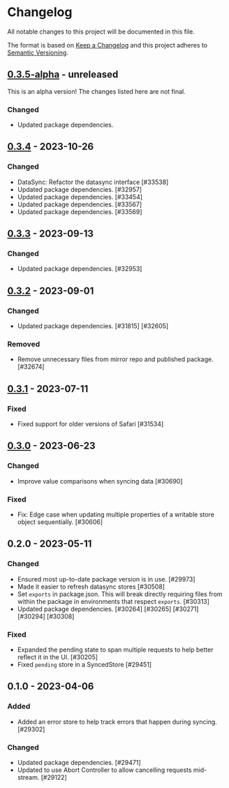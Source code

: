 # Changelog

All notable changes to this project will be documented in this file.

The format is based on [Keep a Changelog](https://keepachangelog.com/en/1.0.0/)
and this project adheres to [Semantic Versioning](https://semver.org/spec/v2.0.0.html).

## [0.3.5-alpha] - unreleased

This is an alpha version! The changes listed here are not final.

### Changed
- Updated package dependencies.

## [0.3.4] - 2023-10-26
### Changed
- DataSync: Refactor the datasync interface [#33538]
- Updated package dependencies. [#32957]
- Updated package dependencies. [#33454]
- Updated package dependencies. [#33567]
- Updated package dependencies. [#33569]

## [0.3.3] - 2023-09-13
### Changed
- Updated package dependencies. [#32953]

## [0.3.2] - 2023-09-01
### Changed
- Updated package dependencies. [#31815] [#32605]

### Removed
- Remove unnecessary files from mirror repo and published package. [#32674]

## [0.3.1] - 2023-07-11
### Fixed
- Fixed support for older versions of Safari [#31534]

## [0.3.0] - 2023-06-23
### Changed
- Improve value comparisons when syncing data [#30690]

### Fixed
- Fix: Edge case when updating multiple properties of a writable store object sequentially. [#30606]

## 0.2.0 - 2023-05-11
### Changed
- Ensured most up-to-date package version is in use. [#29973]
- Made it easier to refresh datasync stores [#30508]
- Set `exports` in package.json. This will break directly requiring files from within the package in environments that respect `exports`. [#30313]
- Updated package dependencies. [#30264] [#30265] [#30271] [#30294] [#30308]

### Fixed
- Expanded the pending state to span multiple requests to help better reflect it in the UI. [#30205]
- Fixed `pending` store in a SyncedStore [#29451]

## 0.1.0 - 2023-04-06
### Added
- Added an error store to help track errors that happen during syncing. [#29302]

### Changed
- Updated package dependencies. [#29471]
- Updated to use Abort Controller to allow cancelling requests mid-stream. [#29122]

[0.3.5-alpha]: https://github.com/Automattic/jetpack-svelte-data-sync-client/compare/v0.3.4...v0.3.5-alpha
[0.3.4]: https://github.com/Automattic/jetpack-svelte-data-sync-client/compare/v0.3.3...v0.3.4
[0.3.3]: https://github.com/Automattic/jetpack-svelte-data-sync-client/compare/v0.3.2...v0.3.3
[0.3.2]: https://github.com/Automattic/jetpack-svelte-data-sync-client/compare/v0.3.1...v0.3.2
[0.3.1]: https://github.com/Automattic/jetpack-svelte-data-sync-client/compare/v0.3.0...v0.3.1
[0.3.0]: https://github.com/Automattic/jetpack-svelte-data-sync-client/compare/v0.2.0...v0.3.0
